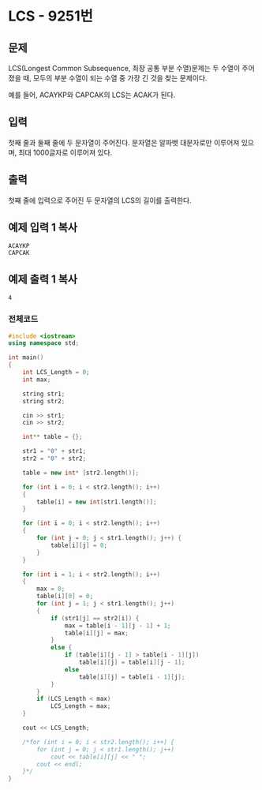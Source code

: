 # LCS - 9251번

## 문제

LCS(Longest Common Subsequence, 최장 공통 부분 수열)문제는 두 수열이 주어졌을 때, 모두의 부분 수열이 되는 수열 중 가장 긴 것을 찾는 문제이다.

예를 들어, ACAYKP와 CAPCAK의 LCS는 ACAK가 된다.

## 입력

첫째 줄과 둘째 줄에 두 문자열이 주어진다. 문자열은 알파벳 대문자로만 이루어져 있으며, 최대 1000글자로 이루어져 있다.

## 출력

첫째 줄에 입력으로 주어진 두 문자열의 LCS의 길이를 출력한다.

## 예제 입력 1 복사

```
ACAYKP
CAPCAK

```

## 예제 출력 1 복사

```
4
```

### 전체코드

```c++
#include <iostream>
using namespace std;

int main()
{
	int LCS_Length = 0;
	int max;

	string str1;
	string str2;

	cin >> str1;
	cin >> str2;

	int** table = {};

	str1 = "0" + str1;
	str2 = "0" + str2;

	table = new int* [str2.length()];

	for (int i = 0; i < str2.length(); i++)
	{
		table[i] = new int[str1.length()];
	}

	for (int i = 0; i < str2.length(); i++)
	{
		for (int j = 0; j < str1.length(); j++) {
			table[i][j] = 0;
		}
	}

	for (int i = 1; i < str2.length(); i++)
	{
		max = 0;
		table[i][0] = 0;
		for (int j = 1; j < str1.length(); j++)
		{
			if (str1[j] == str2[i]) {
				max = table[i - 1][j - 1] + 1;
				table[i][j] = max;
			}
			else {
				if (table[i][j - 1] > table[i - 1][j])
					table[i][j] = table[i][j - 1];
				else
					table[i][j] = table[i - 1][j];
			}
		}
		if (LCS_Length < max)
			LCS_Length = max;
	}

	cout << LCS_Length;

	/*for (int i = 0; i < str2.length(); i++) {
		for (int j = 0; j < str1.length(); j++)
			cout << table[i][j] << " ";
		cout << endl;
	}*/
}
```

